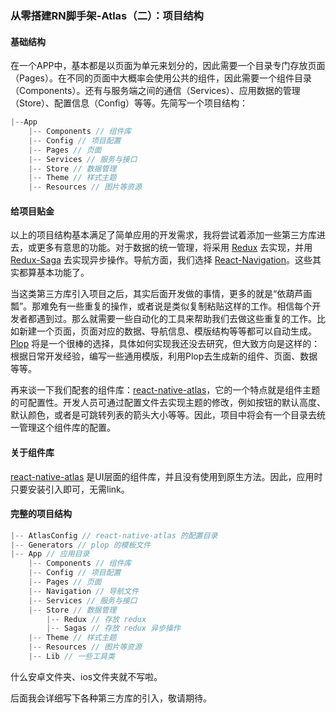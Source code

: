### 从零搭建RN脚手架-Atlas（二）：项目结构

#### 基础结构

在一个APP中，基本都是以页面为单元来划分的，因此需要一个目录专门存放页面（Pages）。在不同的页面中大概率会使用公共的组件，因此需要一个组件目录（Components）。还有与服务端之间的通信（Services）、应用数据的管理（Store）、配置信息（Config）等等。先简写一个项目结构：

```javascript
|--App
	|-- Components // 组件库
	|-- Config // 项目配置
	|-- Pages // 页面
	|-- Services // 服务与接口
	|-- Store // 数据管理
	|-- Theme // 样式主题
	|-- Resources // 图片等资源
```

#### 给项目贴金

以上的项目结构基本满足了简单应用的开发需求，我将尝试着添加一些第三方库进去，或更多有意思的功能。对于数据的统一管理，将采用 [Redux](https://github.com/reduxjs/redux) 去实现，并用 [Redux-Saga](https://github.com/redux-saga/redux-saga) 去实现异步操作。导航方面，我们选择 [React-Navigation](https://github.com/react-navigation/react-navigation)。这些其实都算基本功能了。

当这类第三方库引入项目之后，其实后面开发做的事情，更多的就是“依葫芦画瓢”。那难免有一些重复的操作，或者说是类似复制粘贴这样的工作。相信每个开发者都遇到过。那么就需要一些自动化的工具来帮助我们去做这些重复的工作。比如新建一个页面，页面对应的数据、导航信息、模版结构等等都可以自动生成。[Plop](https://github.com/amwmedia/plop) 将是一个很棒的选择，具体如何实现我还没去研究，但大致方向是这样的：根据日常开发经验，编写一些通用模版，利用Plop去生成新的组件、页面、数据等等。

再来谈一下我们配套的组件库：[react-native-atlas](https://github.com/rcg1994/react-native-atlas)，它的一个特点就是组件主题的可配置性。开发人员可通过配置文件去实现主题的修改，例如按钮的默认高度、默认颜色，或者是可跳转列表的箭头大小等等。因此，项目中将会有一个目录去统一管理这个组件库的配置。

#### 关于组件库

[react-native-atlas](https://github.com/rcg1994/react-native-atlas) 是UI层面的组件库，并且没有使用到原生方法。因此，应用时只要安装引入即可，无需link。

#### 完整的项目结构

```javascript
|-- AtlasConfig // react-native-atlas 的配置目录
|-- Generators // plop 的模板文件
|-- App // 应用目录
	|-- Components // 组件库
	|-- Config // 项目配置
	|-- Pages // 页面
	|-- Navigation // 导航文件
	|-- Services // 服务与接口
	|-- Store // 数据管理
		|-- Redux // 存放 redux
		|-- Sagas // 存放 redux 异步操作
	|-- Theme // 样式主题
	|-- Resources // 图片等资源
	|-- Lib // 一些工具类
```

什么安卓文件夹、ios文件夹就不写啦。

后面我会详细写下各种第三方库的引入，敬请期待。